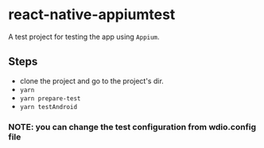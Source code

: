 # react-native-appiumtest

A test project for testing the app using `Appium`.


## Steps
- clone the project and go to the project's dir.
- `yarn`
- `yarn prepare-test`
- `yarn testAndroid`

### NOTE: you can change the test configuration from wdio.config file
